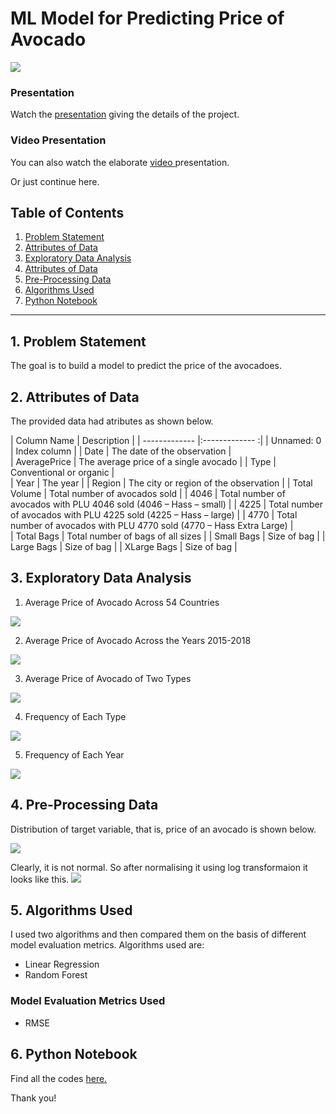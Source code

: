 # ML Model for Predicting Price of Avocado
![](https://github.com/somagicc/ML-Model-for-Predicting-Price-of-Avocado/blob/master/Images/Intro.gif)

### Presentation
Watch the [presentation](https://drive.google.com/file/d/1G11gw0lnwCIIzq1qRoiwoe5-ALasy09I/view?usp=sharing/edit "presentation") giving the details of the project. 

### Video Presentation
You can also watch the elaborate [video ](https://www.youtube.com/watch?v=Aw30lqpZhNQ&t=2s "video ")presentation.

Or just continue here.
## Table of Contents
1. [Problem Statement](#section1)
2. [Attributes of Data](#section2)
3. [Exploratory Data Analysis](#section3)
4. [Attributes of Data](#section4)
5. [Pre-Processing Data](#section4)
5. [Algorithms Used](#section5)
6. [Python Notebook](#section6)
-------
<a id=section1></a>
## 1. Problem Statement
The goal is to build a model to predict the price of the avocadoes.


<a id=section2></a>
## 2. Attributes of Data
The provided data had atributes as shown below.

| Column Name      | Description                                                              |
| -------------    |:-------------                                                           :| 
| Unnamed: 0       | Index column                                                             | 
| Date             | The date of the observation                                              |  
| AveragePrice     | The average price of a single avocado                                    | 
| Type             | Conventional or organic                                                  |   
| Year             | The year                                                                 |
| Region           | The city or region of the observation                                    |
| Total Volume     | Total number of avocados sold                                            |
| 4046             | Total number of avocados with PLU 4046 sold (4046 – Hass – small)        |
| 4225             | Total number of avocados with PLU 4225 sold (4225 – Hass – large)        |
| 4770             | Total number of avocados with PLU 4770 sold (4770 – Hass Extra Large)    |                                 
| Total Bags       | Total number of bags of all sizes                                        |
| Small Bags       | Size of bag                                                              |
| Large Bags       | Size of bag                                                              |
| XLarge Bags      | Size of bag                                                              |

<a id=section3></a>
## 3. Exploratory Data Analysis
1. Average Price of Avocado Across 54 Countries

![](https://github.com/somagicc/ML-Model-for-Predicting-Price-of-Avocado/blob/master/Images/Average%20Price%20of%20Avocado%20Across%2054%20Countries.png)

2. Average Price of Avocado Across the Years 2015-2018

![](https://github.com/somagicc/ML-Model-for-Predicting-Price-of-Avocado/blob/master/Images/Average%20Price%20of%20Avocado%20Across%20the%20Years%202015-2018.png)

3. Average Price of Avocado of Two Types

![](https://github.com/somagicc/ML-Model-for-Predicting-Price-of-Avocado/blob/master/Images/Average%20Price%20of%20Avocado%20of%20Two%20Types.png)

4. Frequency of Each Type

![](https://github.com/somagicc/ML-Model-for-Predicting-Price-of-Avocado/blob/master/Images/Frequency%20of%20Each%20Type.png)

5. Frequency of Each Year

![](https://github.com/somagicc/ML-Model-for-Predicting-Price-of-Avocado/blob/master/Images/Frequency%20of%20Each%20Year.png)

<a id=section4></a>
## 4. Pre-Processing Data
Distribution of target variable, that is, price of an avocado is shown below.

![](https://github.com/somagicc/ML-Model-for-Predicting-Price-of-Avocado/blob/master/Images/Distribution%20of%20Target%20Variable.png)

Clearly, it is not normal. So after normalising it using log transformaion it looks like this.
![](https://github.com/somagicc/ML-Model-for-Predicting-Price-of-Avocado/blob/master/Images/Distribution%20of%20Target%20Variable%20after%20log%20transformation.png)


<a id=section5></a>
## 5. Algorithms Used
I used two algorithms and then compared them on the basis of different model evaluation metrics. Algorithms used are:
- Linear Regression
- Random Forest

### Model Evaluation Metrics Used
- RMSE

<a id=section6></a>
## 6. Python Notebook
Find all the codes [here.](https://github.com/somagicc/ML-Model-for-Predicting-Price-of-Avocado/blob/master/ML_Model_for_Predicting_Price_of_Avocado.ipynb "here")

Thank you!
